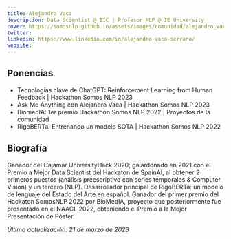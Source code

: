 ```yaml
---
title: Alejandro Vaca 
description: Data Scientist @ IIC | Profesor NLP @ IE University
cover: https://somosnlp.github.io/assets/images/comunidad/alejandro_vaca.jpg
twitter: 
linkedin: https://www.linkedin.com/in/alejandro-vaca-serrano/
website: 
---
```


## Ponencias

- Tecnologías clave de ChatGPT: Reinforcement Learning from Human Feedback | Hackathon Somos NLP 2023
- Ask Me Anything con Alejandro Vaca | Hackathon Somos NLP 2023
- BiomedIA: 1er premio Hackathon Somos NLP 2022 | Proyectos de la comunidad
- RigoBERTa: Entrenando un modelo SOTA | Hackathon Somos NLP 2022

## Biografía

Ganador del Cajamar UniversityHack 2020; galardonado en 2021 con el Premio a Mejor Data Scientist del Hackaton de SpainAI, al obtener 2 primeros puestos (análisis preescriptivo con series temporales & Computer Vision) y un tercero (NLP). Desarrollador principal de RigoBERTa: un modelo de lenguaje del Estado del Arte en español. Ganador del primer premio del Hackaton SomosNLP 2022 por BioMedIA, proyecto que posteriormente fue presentado en el NAACL 2022, obteniendo el Premio a la Mejor Presentación de Póster. 

*Última actualización: 21 de marzo de 2023*

